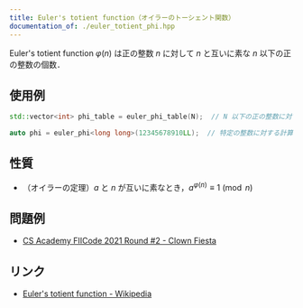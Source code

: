 ```yaml
---
title: Euler's totient function（オイラーのトーシェント関数）
documentation_of: ./euler_totient_phi.hpp
---
```


Euler's totient function $\varphi(n)$ は正の整数 $n$ に対して $n$ と互いに素な $n$ 以下の正の整数の個数．

## 使用例

``` cpp
std::vector<int> phi_table = euler_phi_table(N);  // N 以下の正の整数に対するテーブル作成 O(N log N)

auto phi = euler_phi<long long>(12345678910LL);  // 特定の整数に対する計算 O(sqrt N)
```

## 性質

- （オイラーの定理）$a$ と $n$ が互いに素なとき，$\displaystyle a^{\varphi(n)} \equiv 1 \pmod{n}$

## 問題例

- [CS Academy FIICode 2021 Round #2 - Clown Fiesta](https://csacademy.com/contest/fii-code-2021-round-2/task/clown-fiesta/)

## リンク

- [Euler's totient function - Wikipedia](https://en.wikipedia.org/wiki/Euler%27s_totient_function)

